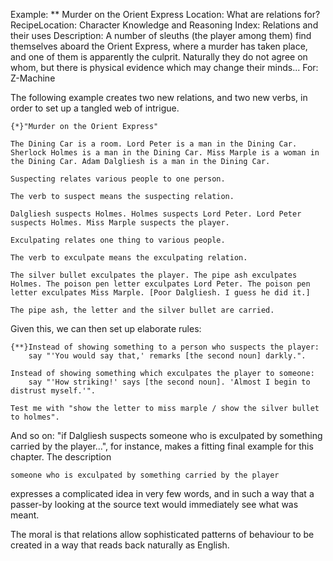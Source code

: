 Example: ** Murder on the Orient Express
Location: What are relations for?
RecipeLocation: Character Knowledge and Reasoning
Index: Relations and their uses
Description: A number of sleuths (the player among them) find themselves aboard the Orient Express, where a murder has taken place, and one of them is apparently the culprit. Naturally they do not agree on whom, but there is physical evidence which may change their minds...
For: Z-Machine

  
The following example creates two new relations, and two new verbs, in order to set up a tangled web of intrigue.

  

``` inform7
{*}"Murder on the Orient Express"

The Dining Car is a room. Lord Peter is a man in the Dining Car. Sherlock Holmes is a man in the Dining Car. Miss Marple is a woman in the Dining Car. Adam Dalgliesh is a man in the Dining Car.

Suspecting relates various people to one person.

The verb to suspect means the suspecting relation.

Dalgliesh suspects Holmes. Holmes suspects Lord Peter. Lord Peter suspects Holmes. Miss Marple suspects the player.

Exculpating relates one thing to various people.

The verb to exculpate means the exculpating relation.

The silver bullet exculpates the player. The pipe ash exculpates Holmes. The poison pen letter exculpates Lord Peter. The poison pen letter exculpates Miss Marple. [Poor Dalgliesh. I guess he did it.]

The pipe ash, the letter and the silver bullet are carried.
```

  
Given this, we can then set up elaborate rules:

  

``` inform7
{**}Instead of showing something to a person who suspects the player:
	say "'You would say that,' remarks [the second noun] darkly.".

Instead of showing something which exculpates the player to someone:
	say "'How striking!' says [the second noun]. 'Almost I begin to distrust myself.'".

Test me with "show the letter to miss marple / show the silver bullet to holmes".
```

  
And so on: "if Dalgliesh suspects someone who is exculpated by something carried by the player...", for instance, makes a fitting final example for this chapter. The description

  

``` inform7
someone who is exculpated by something carried by the player
```

  
expresses a complicated idea in very few words, and in such a way that a passer-by looking at the source text would immediately see what was meant.

  
The moral is that relations allow sophisticated patterns of behaviour to be created in a way that reads back naturally as English.

